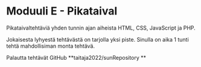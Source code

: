 # Moduuli E - Pikataival

Pikataivaltehtäviä yhden tunnin ajan aiheista HTML, CSS, JavaScript ja PHP.

Jokaisesta lyhyestä tehtävästä on tarjolla yksi piste.
Sinulla on aika 1 tunti tehtä mahdollisiman monta tehtävä.

Palautta tehtävät GitHub **taitaja2022/sunRepository **
